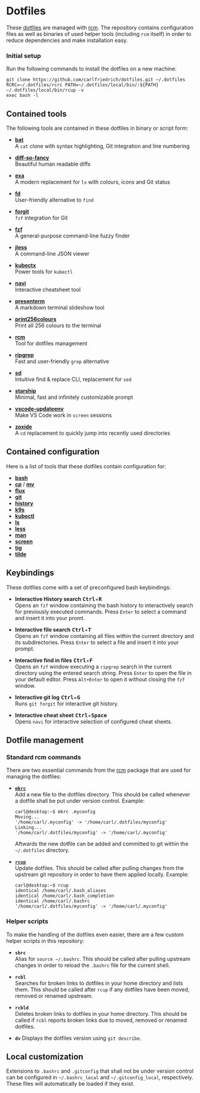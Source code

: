 # Dotfiles

These [dotfiles][1] are managed with [rcm][2]. The repository contains
configuration files as well as binaries of used helper tools (including `rcm`
itself) in order to reduce dependencies and make installation easy.

[1]: https://dotfiles.github.io/
[2]: https://github.com/thoughtbot/rcm


### Initial setup

Run the following commands to install the dotfiles on a new machine:

```shell
git clone https://github.com/carlfriedrich/dotfiles.git ~/.dotfiles
RCRC=~/.dotfiles/rcrc PATH=~/.dotfiles/local/bin/:${PATH} ~/.dotfiles/local/bin/rcup -v
exec bash -l
```

## Contained tools

The following tools are contained in these dotfiles in binary or script form:

- [**bat**](https://github.com/sharkdp/bat)  
  A `cat` clone with syntax highlighting, Git integration and line numbering

- [**diff-so-fancy**](https://github.com/so-fancy/diff-so-fancy)  
  Beautiful human readable diffs

- [**exa**](https://github.com/ogham/exa)  
  A modern replacement for `ls` with colours, icons and Git status

- [**fd**](https://github.com/sharkdp/fd)  
  User-friendly alternative to `find`

- [**forgit**](https://github.com/wfxr/forgit)  
  `fzf` integration for Git

- [**fzf**](https://github.com/junegunn/fzf)  
  A general-purpose command-line fuzzy finder

- [**jless**](https://jless.io/)  
  A command-line JSON viewer

- [**kubectx**](https://github.com/ahmetb/kubectx)  
  Power tools for `kubectl`

- [**navi**](https://github.com/denisidoro/navi)  
  Interactive cheatsheet tool

- [**presenterm**](https://github.com/mfontanini/presenterm)  
   A markdown terminal slideshow tool

- [**print256colours**](https://gist.github.com/HaleTom/89ffe32783f89f403bba96bd7bcd1263)  
  Print all 256 colours to the terminal

- [**rcm**](https://github.com/thoughtbot/rcm)  
  Tool for dotfiles management

- [**ripgrep**](https://github.com/BurntSushi/ripgrep)  
  Fast and user-friendly `grep` alternative

- [**sd**](https://github.com/chmln/sd)  
  Intuitive find & replace CLI, replacement for `sed`

- [**starship**](https://github.com/starship/starship)  
  Minimal, fast and infinitely customizable prompt

- [**vscode-updateenv**](https://superuser.com/a/1613931/1036029)  
  Make VS Code work in `screen` sessions

- [**zoxide**](https://github.com/ajeetdsouza/zoxide)  
  A `cd` replacement to quickly jump into recently used directories


## Contained configuration

Here is a list of tools that these dotfiles contain configuration for:

- [**bash**](https://linux.die.net/man/1/bash)
- [**cp**](https://linux.die.net/man/1/cp) / [**mv**](https://linux.die.net/man/1/mv)
- [**flux**](https://fluxcd.io/flux/cmd/)
- [**git**](https://linux.die.net/man/1/git)
- [**history**](https://linux.die.net/man/1/history)
- [**k9s**](https://k9scli.io/)
- [**kubectl**](https://kubernetes.io/docs/reference/kubectl/)
- [**ls**](https://linux.die.net/man/1/ls)
- [**less**](https://linux.die.net/man/1/less)
- [**man**](https://linux.die.net/man/1/man)
- [**screen**](https://linux.die.net/man/1/screen)
- [**tig**](https://github.com/jonas/tig)
- [**tilde**](https://github.com/gphalkes/tilde)


## Keybindings

These dotfiles come with a set of preconfigured bash keybindings:

- **Interactive History search** <kbd>**Ctrl**</kbd>+<kbd>**R**</kbd>  
  Opens an `fzf` window containing the bash history to interactively search for
  previously executed commands. Press `Enter` to select a command and insert it
  into your promt.

- **Interactive file search** <kbd>**Ctrl**</kbd>+<kbd>**T**</kbd>  
  Opens an `fzf` window containing all files within the current directory and
  its subdirectories. Press `Enter` to select a file and insert it into your
  prompt.

- **Interactive find in files** <kbd>**Ctrl**</kbd>+<kbd>**F**</kbd>  
  Opens an `fzf` window executing a `ripgrep` search in the current directory
  using the entered search string. Press `Enter` to open the file in your
  default editor. Press `Alt+Enter` to open it without closing the `fzf` window.

- **Interactive git log** <kbd>**Ctrl**</kbd>+<kbd>**G**</kbd>  
  Runs `git forgit` for interactive git history.

- **Interactive cheat sheet** <kbd>**Ctrl**</kbd>+<kbd>**Space**</kbd>  
  Opens `navi` for interactive selection of configured cheat sheets.


## Dotfile management

### Standard rcm commands

There are two essential commands from the [rcm][3] package that are used for
managing the dotfiles:

- [**`mkrc`**][4]  
  Add a new file to the dotfiles directory. This should be called whenever a
  dotfile shall be put under version control. Example:

  ```shell
  carl@desktop:~$ mkrc .myconfig
  Moving...
  '/home/carl/.myconfig' -> '/home/carl/.dotfiles/myconfig'
  Linking...
  '/home/carl/.dotfiles/myconfig' -> '/home/carl/.myconfig'
  ```

  Aftwards the new dotfile can be added and committed to git within the
  `~/.dotfiles` directory.

- [**`rcup`**][5]  
  Update dotfiles. This should be called after pulling changes from the upstream
  git repository in order to have them applied locally. Example:

  ```shell
  carl@desktop:~$ rcup
  identical /home/carl/.bash_aliases
  identical /home/carl/.bash_completion
  identical /home/carl/.bashrc
  '/home/carl/.dotfiles/myconfig' -> '/home/carl/.myconfig'
  ```

[3]: https://github.com/thoughtbot/rcm
[4]: http://thoughtbot.github.io/rcm/mkrc.1.html
[5]: http://thoughtbot.github.io/rcm/rcup.1.html


### Helper scripts

To make the handling of the dotfiles even easier, there are a few custom helper
scripts in this repository:

- **`sbrc`**  
  Alias for `source ~/.bashrc`. This should be called after pulling upstream
  changes in order to reload the `.bashrc` file for the current shell.

- **`rcbl`**  
  Searches for broken links to dotfiles in your home directory and lists them.
  This should be called after `rcup` if any dotfiles have been moved, removed
  or renamed upstream.

- **`rcbld`**  
  Deletes broken links to dotfiles in your home directory. This should be called
  if `rcbl` reports broken links due to moved, removed or renamed dotfiles.

- **`dv`**
  Displays the dotfiles version using `git describe`.


## Local customization

Extensions to `.bashrc` and `.gitconfig` that shall not be under version control
can be configured in `~/.bashrc_local` and `~/.gitconfig_local`, respectively.
These files will automatically be loaded if they exist.
